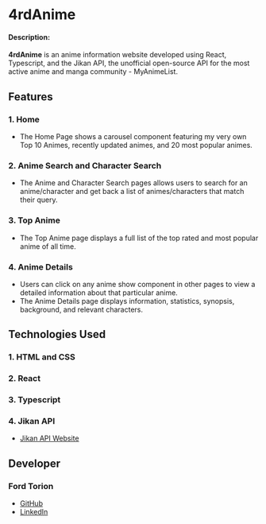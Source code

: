 # 4rdAnime

#### Description:

**4rdAnime** is an anime information website developed using React, Typescript, and the Jikan API, the unofficial open-source API for the most active anime and manga community - MyAnimeList.

## Features

### 1. Home 

- The Home Page shows a carousel component featuring my very own Top 10 Animes, recently updated animes, and 20 most popular animes.

### 2. Anime Search and Character Search
- The Anime and Character Search pages allows users to search for an anime/character and get back a list of animes/characters that match their query.

### 3. Top Anime
- The Top Anime page displays a full list of the top rated and most popular anime of all time.

### 4. Anime Details
- Users can click on any anime show component in other pages to view a detailed information about that particular anime.
- The Anime Details page displays information, statistics, synopsis, background, and relevant characters. 

## Technologies Used

### 1. HTML and CSS
### 2. React 
### 3. Typescript
### 4. Jikan API
- [Jikan API Website](https://jikan.moe/)

## Developer
### Ford Torion
- [GitHub](https://github.com/SirDroffilc)
- [LinkedIn](https://www.linkedin.com/feed/)


